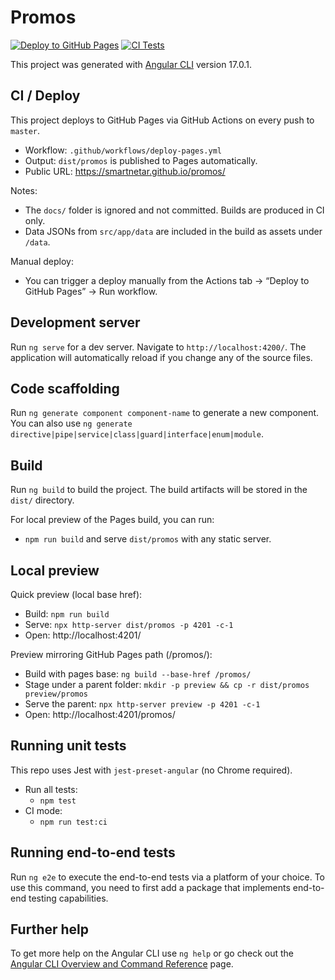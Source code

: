 # Promos

[![Deploy to GitHub Pages](https://github.com/SmartNetAR/promos/actions/workflows/deploy-pages.yml/badge.svg)](https://github.com/SmartNetAR/promos/actions/workflows/deploy-pages.yml)
[![CI Tests](https://github.com/SmartNetAR/promos/actions/workflows/ci.yml/badge.svg)](https://github.com/SmartNetAR/promos/actions/workflows/ci.yml)

This project was generated with [Angular CLI](https://github.com/angular/angular-cli) version 17.0.1.

## CI / Deploy

This project deploys to GitHub Pages via GitHub Actions on every push to `master`.

- Workflow: `.github/workflows/deploy-pages.yml`
- Output: `dist/promos` is published to Pages automatically.
- Public URL: https://smartnetar.github.io/promos/

Notes:
- The `docs/` folder is ignored and not committed. Builds are produced in CI only.
- Data JSONs from `src/app/data` are included in the build as assets under `/data`.

Manual deploy:
- You can trigger a deploy manually from the Actions tab → “Deploy to GitHub Pages” → Run workflow.

## Development server

Run `ng serve` for a dev server. Navigate to `http://localhost:4200/`. The application will automatically reload if you change any of the source files.

## Code scaffolding

Run `ng generate component component-name` to generate a new component. You can also use `ng generate directive|pipe|service|class|guard|interface|enum|module`.

## Build

Run `ng build` to build the project. The build artifacts will be stored in the `dist/` directory.

For local preview of the Pages build, you can run:

- `npm run build` and serve `dist/promos` with any static server.

## Local preview

Quick preview (local base href):
- Build: `npm run build`
- Serve: `npx http-server dist/promos -p 4201 -c-1`
- Open: http://localhost:4201/

Preview mirroring GitHub Pages path (/promos/):
- Build with pages base: `ng build --base-href /promos/`
- Stage under a parent folder: `mkdir -p preview && cp -r dist/promos preview/promos`
- Serve the parent: `npx http-server preview -p 4201 -c-1`
- Open: http://localhost:4201/promos/

## Running unit tests

This repo uses Jest with `jest-preset-angular` (no Chrome required).

- Run all tests:
	- `npm test`
- CI mode:
	- `npm run test:ci`

## Running end-to-end tests

Run `ng e2e` to execute the end-to-end tests via a platform of your choice. To use this command, you need to first add a package that implements end-to-end testing capabilities.

## Further help

To get more help on the Angular CLI use `ng help` or go check out the [Angular CLI Overview and Command Reference](https://angular.io/cli) page.
